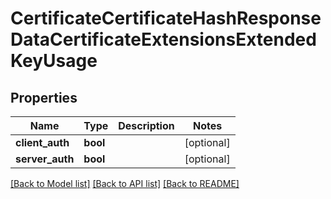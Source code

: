 # CertificateCertificateHashResponseDataCertificateExtensionsExtendedKeyUsage

## Properties
Name | Type | Description | Notes
------------ | ------------- | ------------- | -------------
**client_auth** | **bool** |  | [optional] 
**server_auth** | **bool** |  | [optional] 

[[Back to Model list]](../README.md#documentation-for-models) [[Back to API list]](../README.md#documentation-for-api-endpoints) [[Back to README]](../README.md)

